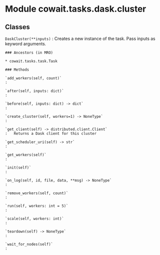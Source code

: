 Module cowait.tasks.dask.cluster
================================

Classes
-------

`DaskCluster(**inputs)`
:   Creates a new instance of the task. Pass inputs as keyword arguments.

    ### Ancestors (in MRO)

    * cowait.tasks.task.Task

    ### Methods

    `add_workers(self, count)`
    :

    `after(self, inputs: dict)`
    :

    `before(self, inputs: dict) ‑> dict`
    :

    `create_cluster(self, workers=1) ‑> NoneType`
    :

    `get_client(self) ‑> distributed.client.Client`
    :   Returns a Dask client for this cluster

    `get_scheduler_uri(self) ‑> str`
    :

    `get_workers(self)`
    :

    `init(self)`
    :

    `on_log(self, id, file, data, **msg) ‑> NoneType`
    :

    `remove_workers(self, count)`
    :

    `run(self, workers: int = 5)`
    :

    `scale(self, workers: int)`
    :

    `teardown(self) ‑> NoneType`
    :

    `wait_for_nodes(self)`
    :